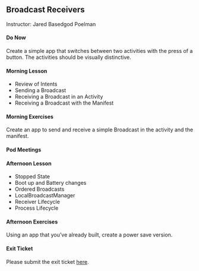 ## Broadcast Receivers
Instructor: Jared Basedgod Poelman

#### Do Now  
Create a simple app that switches between two activities with the press of a button. The activities should be visually distinctive.  

#### Morning Lesson  
* Review of Intents  
* Sending a Broadcast  
* Receiving a Broadcast in an Activity  
* Receiving a Broadcast with the Manifest  


#### Morning Exercises  
Create an app to send and receive a simple Broadcast in the activity and the manifest.  

#### Pod Meetings  

#### Afternoon Lesson  
* Stopped State  
* Boot up and Battery changes  
* Ordered Broadcasts  
* LocalBroadcastManager  
* Receiver Lifecycle  
* Process Lifecycle  


#### Afternoon Exercises

Using an app that you’ve already built, create a power save version.  


#### Exit Ticket  
Please submit the exit ticket [here](https://docs.google.com/forms/d/1YOnIqu8FAXkSjymIrOS3zUAvLyB0xrsZSKiKa2krMDk/viewform).  
